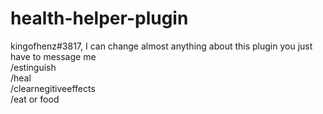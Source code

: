 # health-helper-plugin
kingofhenz#3817, I can change almost anything about this plugin you just have to message me\
/estinguish \
/heal \
/clearnegitiveeffects \
/eat or food
